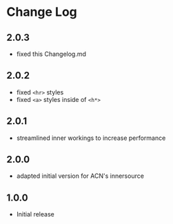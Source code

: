 # Change Log

## 2.0.3

- fixed this Changelog.md

## 2.0.2

- fixed `<hr>` styles
- fixed `<a>` styles inside of `<h*>`

## 2.0.1

- streamlined inner workings to increase performance

## 2.0.0

- adapted initial version for ACN's innersource

## 1.0.0

- Initial release
